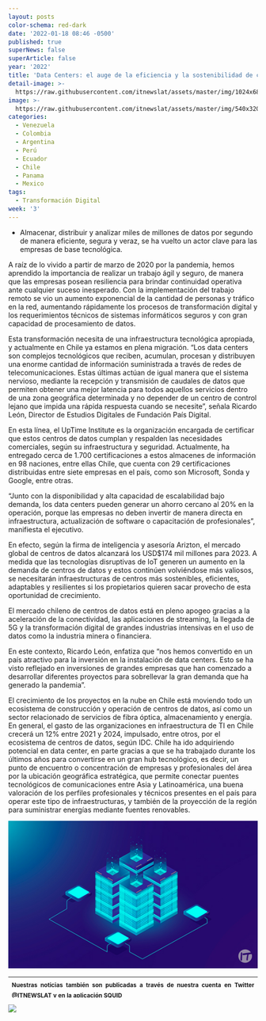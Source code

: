 ```yaml
---
layout: posts
color-schema: red-dark
date: '2022-01-18 08:46 -0500'
published: true
superNews: false
superArticle: false
year: '2022'
title: 'Data Centers: el auge de la eficiencia y la sostenibilidad de cara al 2022'
detail-image: >-
  https://raw.githubusercontent.com/itnewslat/assets/master/img/1024x680/data-center-g.jpg
image: >-
  https://raw.githubusercontent.com/itnewslat/assets/master/img/540x320/data-center-p.jpg
categories:
  - Venezuela
  - Colombia
  - Argentina
  - Perú
  - Ecuador
  - Chile
  - Panama
  - Mexico
tags:
  - Transformación Digital
week: '3'
---
```

- Almacenar, distribuir y analizar miles de millones de datos por segundo de manera eficiente, segura y veraz, se ha vuelto un actor clave para las empresas de base tecnológica. 

A raíz de lo vivido a partir de marzo de 2020 por la pandemia, hemos aprendido la importancia de realizar un trabajo ágil y seguro, de manera que las empresas posean resiliencia para brindar continuidad operativa ante cualquier suceso inesperado. Con la implementación del trabajo remoto se vio un aumento exponencial de la cantidad de personas y tráfico en la red, aumentando rápidamente los procesos de transformación digital y los requerimientos técnicos de sistemas informáticos seguros y con gran capacidad de procesamiento de datos.

Esta transformación necesita de una infraestructura tecnológica apropiada, y actualmente en Chile ya estamos en plena migración. “Los data centers son complejos tecnológicos que reciben, acumulan, procesan y distribuyen una enorme cantidad de información suministrada a través de redes de telecomunicaciones. Estas últimas actúan de igual manera que el sistema nervioso, mediante la recepción y transmisión de caudales de datos que permiten obtener una mejor latencia para todos aquellos servicios dentro de una zona geográfica determinada y no depender de un centro de control lejano que impida una rápida respuesta cuando se necesite”, señala Ricardo León, Director de Estudios Digitales de Fundación País Digital.

En esta línea, el UpTime Institute es la organización encargada de certificar que estos centros de datos cumplan y respalden las necesidades comerciales, según su infraestructura y seguridad. Actualmente, ha entregado cerca de 1.700 certificaciones a estos almacenes de información en 98 naciones, entre ellas Chile, que cuenta con 29 certificaciones distribuidas entre siete empresas en el país, como son Microsoft, Sonda y Google, entre otras.

“Junto con la disponibilidad y alta capacidad de escalabilidad bajo demanda, los data centers pueden generar un ahorro cercano al 20% en la operación, porque las empresas no deben invertir de manera directa en infraestructura, actualización de software o capacitación de profesionales”, manifiesta el ejecutivo. 

En efecto, según la firma de inteligencia y asesoría Arizton, el mercado global de centros de datos alcanzará los USD$174 mil millones para 2023. A medida que las tecnologías disruptivas de IoT generen un aumento en la demanda de centros de datos y estos continúen volviéndose más valiosos, se necesitarán infraestructuras de centros más sostenibles, eficientes, adaptables y resilientes si los propietarios quieren sacar provecho de esta oportunidad de crecimiento.

El mercado chileno de centros de datos está en pleno apogeo gracias a la aceleración de la conectividad, las aplicaciones de streaming, la llegada de 5G y la transformación digital de grandes industrias intensivas en el uso de datos como la industria minera o financiera.

En este contexto, Ricardo León, enfatiza que “nos hemos convertido en un país atractivo para la inversión en la instalación de data centers. Esto se ha visto reflejado en inversiones de grandes empresas que han comenzado a desarrollar diferentes proyectos para sobrellevar la gran demanda que ha generado la pandemia”. 

El crecimiento de los proyectos en la nube en Chile está moviendo todo un ecosistema de construcción y operación de centros de datos, así como un sector relacionado de servicios de fibra óptica, almacenamiento y energía. En general, el gasto de las organizaciones en infraestructura de TI en Chile crecerá un 12% entre 2021 y 2024, impulsado, entre otros, por el ecosistema de centros de datos, según IDC.
Chile ha ido adquiriendo potencial en data center, en parte gracias a que se ha trabajado durante los últimos años para convertirse en un gran hub tecnológico, es decir, un punto de encuentro o concentración de empresas y profesionales del área por la ubicación geográfica estratégica, que permite conectar puentes tecnológicos de comunicaciones entre Asia y Latinoamérica, una buena valoración de los perfiles profesionales y técnicos presentes en el país para operar este tipo de infraestructuras, y también de la proyección de la región para suministrar energías mediante fuentes renovables.


![](https://raw.githubusercontent.com/itnewslat/assets/master/img/540x320/data-center-p.jpg)

<table style="height: 42px;" width="569">
<tbody>
<tr>
<td style="text-align: justify;"><sub><strong>Nuestras noticias también son publicadas a través de nuestra cuenta en Twitter <a href="https://twitter.com/itnewslat?lang=es">@ITNEWSLAT</a> y en la aplicación <a href="https://squidapp.co/en/">SQUID</a></strong></sub></td>
</tr>
</tbody>
</table>

<img src="https://tracker.metricool.com/c3po.jpg?hash=56f88a41e39ab42c063cc51676587a04"/>